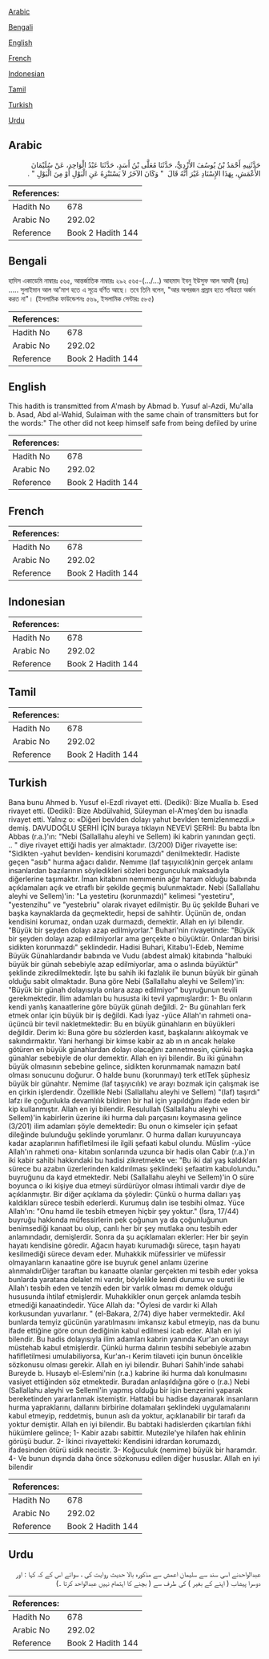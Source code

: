 [Arabic](#arabic)

[Bengali](#bengali)

[English](#english)

[French](#french)

[Indonesian](#indonesian)

[Tamil](#tamil)

[Turkish](#turkish)

[Urdu](#urdu)

## Arabic


<div dir="rtl" lang="ar" style={{fontSize:'larger',backgroundColor:'#f8f9fa',padding:20}}>
حَدَّثَنِيهِ أَحْمَدُ بْنُ يُوسُفَ الأَزْدِيُّ، حَدَّثَنَا مُعَلَّى بْنُ أَسَدٍ، حَدَّثَنَا عَبْدُ الْوَاحِدِ، عَنْ سُلَيْمَانَ الأَعْمَشِ، بِهَذَا الإِسْنَادِ غَيْرَ أَنَّهُ قَالَ ‏ "‏ وَكَانَ الآخَرُ لاَ يَسْتَنْزِهُ عَنِ الْبَوْلِ أَوْ مِنَ الْبَوْلِ ‏"‏ ‏.‏
</div>
<div style={{backgroundColor:'#f8f9fa',padding:20, marginBottom: 10}}><table> <thead> <tr> <th>References:</th> <th></th> </tr> </thead> <tbody><tr><td>Hadith No</td><td>678</td></tr><tr><td>Arabic No</td><td>292.02</td></tr><tr><td>Reference</td><td>Book 2 Hadith 144</td></tr></tbody></table></div>

## Bengali


<div dir="ltr" lang="bn" style={{fontSize:'larger',backgroundColor:'#f8f9fa',padding:20}}>
হাদিস একাডেমি নাম্বারঃ ৫৬৫, আন্তর্জাতিক নাম্বারঃ ২৯২ ৫৬৫-(.../...) আহমাদ ইবনু ইউসুফ আল আযদী (রহঃ) ..... সুলাইমান আল আ'মাশ হতে এ সূত্রে বর্ণিত আছে। তবে তিনি বলেন, "আর অপরজন প্রস্রাব হতে পবিত্রতা অর্জন করত না"। (ইসলামিক ফাউন্ডেশনঃ ৫৬৯, ইসলামিক সেন্টারঃ ৫৮৫)
</div>
<div style={{backgroundColor:'#f8f9fa',padding:20, marginBottom: 10}}><table> <thead> <tr> <th>References:</th> <th></th> </tr> </thead> <tbody><tr><td>Hadith No</td><td>678</td></tr><tr><td>Arabic No</td><td>292.02</td></tr><tr><td>Reference</td><td>Book 2 Hadith 144</td></tr></tbody></table></div>

## English


<div dir="ltr" lang="en" style={{fontSize:'larger',backgroundColor:'#f8f9fa',padding:20}}>
This hadith is transmitted from A'mash by Abmad b. Yusuf al-Azdi, Mu'alla b. Asad, Abd al-Wahid, Sulaiman with the same chain of transmitters but for the words:" The other did not keep himself safe from being defiled by urine
</div>
<div style={{backgroundColor:'#f8f9fa',padding:20, marginBottom: 10}}><table> <thead> <tr> <th>References:</th> <th></th> </tr> </thead> <tbody><tr><td>Hadith No</td><td>678</td></tr><tr><td>Arabic No</td><td>292.02</td></tr><tr><td>Reference</td><td>Book 2 Hadith 144</td></tr></tbody></table></div>

## French


<div dir="ltr" lang="fr" style={{fontSize:'larger',backgroundColor:'#f8f9fa',padding:20}}>

</div>
<div style={{backgroundColor:'#f8f9fa',padding:20, marginBottom: 10}}><table> <thead> <tr> <th>References:</th> <th></th> </tr> </thead> <tbody><tr><td>Hadith No</td><td>678</td></tr><tr><td>Arabic No</td><td>292.02</td></tr><tr><td>Reference</td><td>Book 2 Hadith 144</td></tr></tbody></table></div>

## Indonesian


<div dir="ltr" lang="id" style={{fontSize:'larger',backgroundColor:'#f8f9fa',padding:20}}>

</div>
<div style={{backgroundColor:'#f8f9fa',padding:20, marginBottom: 10}}><table> <thead> <tr> <th>References:</th> <th></th> </tr> </thead> <tbody><tr><td>Hadith No</td><td>678</td></tr><tr><td>Arabic No</td><td>292.02</td></tr><tr><td>Reference</td><td>Book 2 Hadith 144</td></tr></tbody></table></div>

## Tamil


<div dir="ltr" lang="ta" style={{fontSize:'larger',backgroundColor:'#f8f9fa',padding:20}}>

</div>
<div style={{backgroundColor:'#f8f9fa',padding:20, marginBottom: 10}}><table> <thead> <tr> <th>References:</th> <th></th> </tr> </thead> <tbody><tr><td>Hadith No</td><td>678</td></tr><tr><td>Arabic No</td><td>292.02</td></tr><tr><td>Reference</td><td>Book 2 Hadith 144</td></tr></tbody></table></div>

## Turkish


<div dir="ltr" lang="tr" style={{fontSize:'larger',backgroundColor:'#f8f9fa',padding:20}}>
Bana bunu Ahmed b. Yusuf el-Ezdî rivayet etti. (Dediki): Bize Mualla b. Esed rivayet etti. (Dediki): Bize Abdülvahid, Süleyman el-A'meş'den bu isnadla rivayet etti. Yalnız o: «Diğeri bevlden dolayı yahut bevlden temizlenmezdi.» demiş. DAVUDOĞLU ŞERHİ İÇİN buraya tıklayın NEVEVİ ŞERHİ: Bu babta İbn Abbas (r.a.)'ın: "Nebi (Sallallahu aleyhi ve Sellem) iki kabrin yanından geçti. .. " diye rivayet ettiği hadis yer almaktadır. (3/200) Diğer rivayette ise: "Sidikten -yahut bevlden- kendisini korumazdı" denilmektedir. Hadiste geçen "asıb" hurma ağacı dalıdır. Nemıme (laf taşıyıcılık)nin gerçek anlamı insanlardan bazılarının söyledikleri sözleri bozgunculuk maksadıyla diğerlerine taşımaktır. İman kitabının nemımenin ağır haram olduğu babında açıklamaları açık ve etraflı bir şekilde geçmiş bulunmaktadır. Nebi (Sallallahu aleyhi ve Sellem)'in: "La yestetiru (korunmazdı)" kelimesi "yestetiru", "yestenzihu" ve "yestebriu" olarak rivayet edilmiştir. Bu üç şekilde Buhari ve başka kaynaklarda da geçmektedir, hepsi de sahihtir. Üçünün de, ondan kendisini korumaz, ondan uzak durmazdı, demektir. Allah en iyi bilendir. "Büyük bir şeyden dolayı azap edilmiyorlar." Buhari'nin rivayetinde: "Büyük bir şeyden dolayı azap edilmiyorlar ama gerçekte o büyüktür. Onlardan birisi sidikten korunmazdı" şeklindedir. Hadisi Buhari, Kitabu'l-Edeb, Nemime Büyük Günahlardandır babında ve Vudu (abdest almak) kitabında "halbuki büyük bir günah sebebiyle azap edilmiyorlar, ama o aslında büyüktür" şeklinde zikredilmektedir. İşte bu sahih iki fazlalık ile bunun büyük bir günah olduğu sabit olmaktadır. Buna göre Nebi (Sallallahu aleyhi ve Sellem)'in: "Büyük bir günah dolayısıyla onlara azap edilmiyor" buyruğunun tevili gerekmektedir. İlim adamları bu hususta iki tevil yapmışlardır: 1- Bu onların kendi yanlış kanaatlerine göre büyük günah değildi. 2- Bu günahları ferk etmek onlar için büyük bir iş değildi. Kadı İyaz -yüce Allah'ın rahmeti ona- üçüncü bir tevil nakletmektedir: Bu en büyük günahların en büyükleri değildir. Derim ki: Buna göre bu sözlerden kasıt, başkalarını alıkoymak ve sakındırmaktır. Yani herhangi bir kimse kabir az ab ın ın ancak helake götüren en büyük günahlardan dolayı olacağını zannetmesin, çünkü başka günahlar sebebiyle de olur demektir. Allah en iyi bilendir. Bu iki günahın büyük olmasının sebebine gelince, sidikten korunmamak namazın batıl olması sonucunu doğurur. O halde bunu (korunmayı) terk etlTek şüphesiz büyük bir günahtır. Nemime (laf taşıyıcılık) ve arayı bozmak için çalışmak ise en çirkin işlerdendir. Özellikle Nebi (Sallallahu aleyhi ve Sellem) "(laf) taşırdı" lafzı ile çoğunlukla devamlılık bildiren bir hal için yapıldığını ifade eden bir kip kullanmıştır. Allah en iyi bilendir. Resulullah (Sallallahu aleyhi ve Sellem)'in kabirlerin üzerine iki hurma dalı parçasını koymasına gelince (3/201) ilim adamları şöyle demektedir: Bu onun o kimseler için şefaat dileğinde bulunduğu şeklinde yorumlanır. O hurma dalları kuruyuncaya kadar azaplarının hafifletilmesi ile ilgili şefaati kabul olundu. Müslim -yüce Allah'ın rahmeti ona- kitabın sonlarında uzunca bir hadis olan Cabir (r.a.)'ın iki kabir sahibi hakkındaki bu hadisi zikretmekte ve: "Bu iki dal yaş kaldıkları sürece bu azabın üzerlerinden kaldırılması şeklindeki şefaatim kabulolundu." buyruğunu da kayd etmektedir. Nebi (Sallallahu aleyhi ve Sellem)'in O süre boyunca o iki kişiye dua etmeyi sürdürüyor olması ihtimali vardır diye de açıklanmıştır. Bir diğer açıklama da şöyledir: Çünkü o hurma dalları yaş kaldıkları sürece tesbih ederlerdi. Kurumuş dalın ise tesbihi olmaz. Yüce Allah'ın: "Onu hamd ile tesbih etmeyen hiçbir şey yoktur." (İsra, 17/44) buyruğu hakkında müfessirlerin pek çoğunun ya da çoğunluğunun benimsediği kanaat bu olup, canlı her bir şey mutlaka onu tesbih eder anlamındadır, demişlerdir. Sonra da şu açıklamaları eklerler: Her bir şeyin hayatı kendisine göredir. Ağacın hayatı kurumadığı sürece, taşın hayatı kesilmediği sürece devam eder. Muhakkik müfessirler ve müfessir olmayanların kanaatine göre ise buyruk genel anlamı üzerine alınmalıdırDiğer taraftan bu kanaatte olanlar gerçekten mi tesbih eder yoksa bunlarda yaratana delalet mi vardır, böylelikle kendi durumu ve sureti ile Allah'ı tesbih eden ve tenzih eden bir varlık olması mı demek olduğu hususunda ihtilaf etmişlerdir. Muhakkikler onun gerçek anlamda tesbih etmediği kanaatindedir. Yüce Allah da: "Öylesi de vardır ki Allah korkusundan yuvarlanır. " (el-Bakara, 2/74) diye haber vermektedir. Akıl bunlarda temyiz gücünün yaratılmasını imkansız kabul etmeyip, nas da bunu ifade ettiğine göre onun dediğinin kabul edilmesi icab eder. Allah en iyi bilendir. Bu hadis dolayısıyla ilim adamları kabrin yanında Kur'an okumayı müstehab kabul etmişlerdir. Çünkü hurma dalının tesbihi sebebiyle azabın hafifletilmesi umulabiliyorsa, Kur'an-ı Kerim tilaveti için bunun öncelikle sözkonusu olması gerekir. Allah en iyi bilendir. Buhari Sahih'inde sahabi Bureyde b. Husayb el-Eslemi'nin (r.a.) kabrine iki hurma dalı konulmasını vasiyet ettiğinden söz etmektedir. Buradan anlaşıldığına göre o (r.a.) Nebi (Sallallahu aleyhi ve Selleml'in yapmış olduğu bir işin benzerini yaparak bereketinden yararlanmak istemiştir. Hattabi bu hadise dayanarak insanların hurma yapraklarını, dallarını birbirine dolamaları şeklindeki uygulamalarını kabul etmeyip, reddetmiş, bunun aslı da yoktur, açıklanabilir bir tarafı da yoktur demiştir. Allah en iyi bilendir. Bu babtaki hadislerden çıkartılan fıkhi hükümlere gelince; 1- Kabir azabı sabittir. Mutezile'ye hilafen hak ehlinin görüşü budur. 2- İkinci rivayetteki: Kendisini idrardan korumazdı, ifadesinden ötürü sidik necistir. 3- Koğuculuk (nemime) büyük bir haramdır. 4- Ve bunun dışında daha önce sözkonusu edilen diğer hususlar. Allah en iyi bilendir
</div>
<div style={{backgroundColor:'#f8f9fa',padding:20, marginBottom: 10}}><table> <thead> <tr> <th>References:</th> <th></th> </tr> </thead> <tbody><tr><td>Hadith No</td><td>678</td></tr><tr><td>Arabic No</td><td>292.02</td></tr><tr><td>Reference</td><td>Book 2 Hadith 144</td></tr></tbody></table></div>

## Urdu


<div dir="rtl" lang="ur" style={{fontSize:'larger',backgroundColor:'#f8f9fa',padding:20}}>
عبدالواحدنے اسی سند سے سلیمان اعمش سے مذکورہ بالا حدیث روایت کی ، سوائے اس کے کہ کہا : اور دوسرا پیشاب ( اپنے کے بغیر ) کی طرف سے ( بچنے کا اہتمام نہیں عبدالواحد کرتا ۔)
</div>
<div style={{backgroundColor:'#f8f9fa',padding:20, marginBottom: 10}}><table> <thead> <tr> <th>References:</th> <th></th> </tr> </thead> <tbody><tr><td>Hadith No</td><td>678</td></tr><tr><td>Arabic No</td><td>292.02</td></tr><tr><td>Reference</td><td>Book 2 Hadith 144</td></tr></tbody></table></div>
